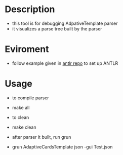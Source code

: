 # Description
- this tool is for debugging AdpativeTemplate parser
- it visualizes a parse tree built by the parser

# Eviroment
- follow example given in [antlr repo](https://github.com/antlr/antlr4/blob/master/doc/getting-started.md) to set up ANTLR

# Usage
- to compile parser
 * make all
- to clean 
 * make clean
- after parser it built, run grun
 * grun AdaptiveCardsTemplate json -gui Test.json 

